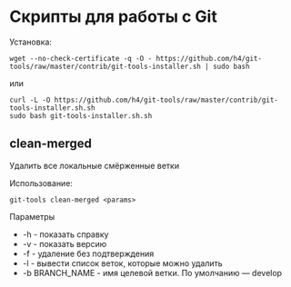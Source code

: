 # Скрипты для работы с Git

Установка:
    
    wget --no-check-certificate -q -O - https://github.com/h4/git-tools/raw/master/contrib/git-tools-installer.sh | sudo bash

или

    curl -L -O https://github.com/h4/git-tools/raw/master/contrib/git-tools-installer.sh.sh
	sudo bash git-tools-installer.sh.sh

## clean-merged

Удалить все локальные смёрженные ветки

Использование: 

	git-tools clean-merged <params>

Параметры

* -h - показать справку
* -v - показать версию
* -f - удаление без подтверждения
* -l - вывести список веток, которые можно удалить
* -b BRANCH_NAME - имя целевой ветки. По умолчанию — develop
